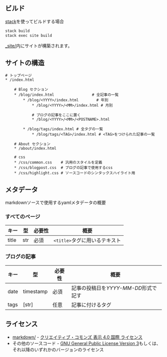 
## ビルド

[stack](https://github.com/commercialhaskell/stack)を使ってビルドする場合
```sh
stack build
stack exec site build
```

[\_site/](_site/)内にサイトが構築されます。

## サイトの構造

```
# トップページ
* /index.html

    # Blog セクション
    * /blog/index.html                 # 全記事の一覧
        * /blog/<YYYY>/index.html        # 年別
            * /blog/<YYYY>/<MM>/index.html # 月別

            # ブログの記事をここに置く
            * /blog/<YYYY>/<MM>/<POSTNAME>.html

        * /blog/tags/index.html # 全タグの一覧
            * /blog/tags/<TAG>/index.html # <TAG>をつけられた記事の一覧

    # About セクション
    * /about/index.html

    # css
    * /css/common.css    # 汎用のスタイルを定義
    * /css/blogpost.css  # ブログの記事で使用するcss
    * /css/highlight.css # ソースコードのシンタックスハイライト用
```

## メタデータ

markdownソースで使用するyamlメタデータの概要

### すべてのページ

|キー |型 |必要性|概要                         |
|-----|---|------|-----------------------------|
|title|str|必須  |`<title>`タグに用いるテキスト|

### ブログの記事

|キー|型       |必要性|概要                                |
|----|---------|------|------------------------------------|
|date|timestamp|必須  |記事の投稿日を*YYYY-MM-DD*形式で記す|
|tags|[str]    |任意  |記事に付けるタグ                    |

## ライセンス

* [markdown/](markdown/) - [クリエイティブ・コモンズ 表示 4.0 国際 ライセンス](https://creativecommons.org/licenses/by/4.0/)
* その他のソースコード - [GNU General Public License Version 3](https://www.gnu.org/licenses/gpl-3.0.txt)もしくは、それ以降のいずれかのバージョンのライセンス
